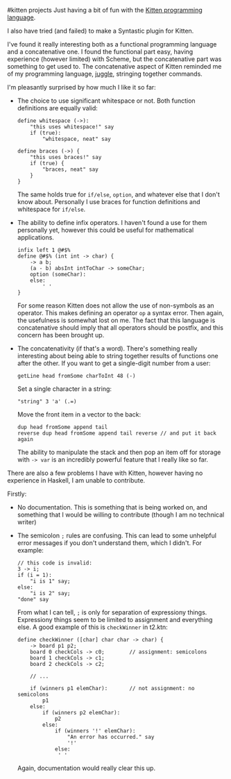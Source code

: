 <!---
just checking what's goint on in markdown. does it suck? does it not?
I don't know. let's find out!
-->

#kitten projects
Just having a bit of fun with the
[Kitten programming language](https://github.com/evincarofautumn/kitten).

I also have tried (and failed) to make a Syntastic plugin for Kitten.

I've found it really interesting both as a functional programming language
and a concatenative one. I found the functional part easy, having experience
(however limited) with Scheme, but the concatenative part was something to
get used to. The concatenative aspect of Kitten reminded me of my programming
language, [juggle](htts://github.com/cheezgi/juggle), stringing together
commands.

I'm pleasantly surprised by how much I like it so far:

*   The choice to use significant whitespace or not. Both function definitions
    are equally valid:

        define whitespace (->):
            "this uses whitespace!" say
            if (true):
                "whitespace, neat" say

        define braces (->) {
            "this uses braces!" say
            if (true) {
                "braces, neat" say
            }
        }

    The same holds true for `if/else`, `option`, and whatever else that I don't
    know about. Personally I use braces for function definitions and whitespace
    for `if/else`.

*   The ability to define infix operators. I haven't found a use for them
    personally yet, however this could be useful for mathematical applications.

        infix left 1 @#$%
        define @#$% (int int -> char) {
            -> a b;
            (a - b) absInt intToChar -> someChar;
            option (someChar):
            else:
                ' '
        }

    For some reason Kitten does not allow the use of non-symbols as an
    operator. This makes defining an operator `op` a syntax error. Then again,
    the usefulness is somewhat lost on me. The fact that this language is
    concatenative should imply that all operators should be postfix, and
    this concern has been brought up.

*   The concatenativity (if that's a word). There's something really
    interesting about being able to string together results of functions one
    after the other. If you want to get a single-digit number from a user:

        getLine head fromSome charToInt 48 (-)

    Set a single character in a string:

        "string" 3 'a' (.=)

    Move the front item in a vector to the back:

        dup head fromSome append tail
        reverse dup head fromSome append tail reverse // and put it back again

    The ability to manipulate the stack and then pop an item off for storage
    with `-> var` is an incredibly powerful feature that I really like so far.

There are also a few problems I have with Kitten, however having no experience
in Haskell, I am unable to contribute.

Firstly:

*   No documentation. This is something that is being worked on, and something
    that I would be willing to contribute (though I am no technical writer)

*   The semicolon `;` rules are confusing. This can lead to some unhelpful
    error messages if you don't understand them, which I didn't. For example:

        // this code is invalid:
        3 -> i;
        if (i = 1):
            "i is 1" say;
        else:
            "i is 2" say;
        "done" say

    From what I can tell, `;` is only for separation of expressiony things.
    Expressiony things seem to be limited to assignment and everything else.
    A good example of this is `checkWinner` in t2.ktn:

        define checkWinner ([char] char char -> char) {
            -> board p1 p2;
            board 0 checkCols -> c0;        // assignment: semicolons
            board 1 checkCols -> c1;
            board 2 checkCols -> c2;

            // ...

            if (winners p1 elemChar):       // not assignment: no semicolons
                p1
            else:
                if (winners p2 elemChar):
                    p2
                else:
                    if (winners '!' elemChar):
                        "An error has occurred." say
                        '!'
                    else:
                     ' '

    Again, documentation would really clear this up.
